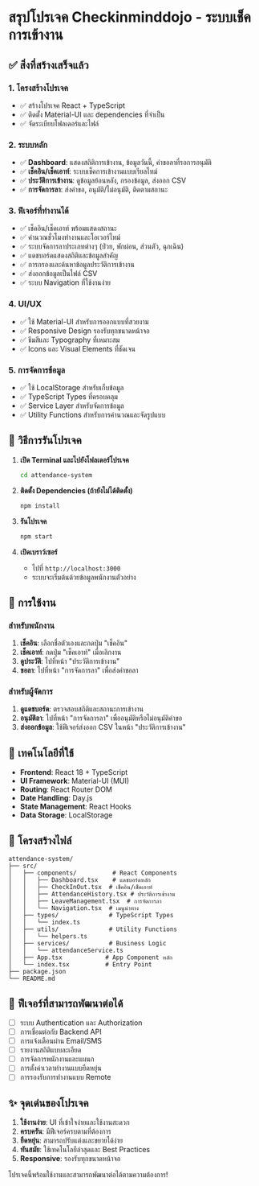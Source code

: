 # สรุปโปรเจค Checkinminddojo - ระบบเช็คการเข้างาน

## ✅ สิ่งที่สร้างเสร็จแล้ว

### 1. โครงสร้างโปรเจค
- ✅ สร้างโปรเจค React + TypeScript
- ✅ ติดตั้ง Material-UI และ dependencies ที่จำเป็น
- ✅ จัดระเบียบโฟลเดอร์และไฟล์

### 2. ระบบหลัก
- ✅ **Dashboard**: แสดงสถิติการเข้างาน, ข้อมูลวันนี้, คำขอลาที่รอการอนุมัติ
- ✅ **เช็คอิน/เช็คเอาท์**: ระบบเช็คการเข้างานแบบเรียลไทม์
- ✅ **ประวัติการเข้างาน**: ดูข้อมูลย้อนหลัง, กรองข้อมูล, ส่งออก CSV
- ✅ **การจัดการลา**: ส่งคำขอ, อนุมัติ/ไม่อนุมัติ, ติดตามสถานะ

### 3. ฟีเจอร์ที่ทำงานได้
- ✅ เช็คอิน/เช็คเอาท์ พร้อมแสดงสถานะ
- ✅ คำนวณชั่วโมงทำงานและโอเวอร์ไทม์
- ✅ ระบบจัดการลาประเภทต่างๆ (ป่วย, พักผ่อน, ส่วนตัว, ฉุกเฉิน)
- ✅ แดชบอร์ดแสดงสถิติและข้อมูลสำคัญ
- ✅ การกรองและค้นหาข้อมูลประวัติการเข้างาน
- ✅ ส่งออกข้อมูลเป็นไฟล์ CSV
- ✅ ระบบ Navigation ที่ใช้งานง่าย

### 4. UI/UX
- ✅ ใช้ Material-UI สำหรับการออกแบบที่สวยงาม
- ✅ Responsive Design รองรับทุกขนาดหน้าจอ
- ✅ ธีมสีและ Typography ที่เหมาะสม
- ✅ Icons และ Visual Elements ที่ชัดเจน

### 5. การจัดการข้อมูล
- ✅ ใช้ LocalStorage สำหรับเก็บข้อมูล
- ✅ TypeScript Types ที่ครอบคลุม
- ✅ Service Layer สำหรับจัดการข้อมูล
- ✅ Utility Functions สำหรับการคำนวณและจัดรูปแบบ

## 🚀 วิธีการรันโปรเจค

1. **เปิด Terminal และไปยังโฟลเดอร์โปรเจค**
   ```bash
   cd attendance-system
   ```

2. **ติดตั้ง Dependencies (ถ้ายังไม่ได้ติดตั้ง)**
   ```bash
   npm install
   ```

3. **รันโปรเจค**
   ```bash
   npm start
   ```

4. **เปิดเบราว์เซอร์**
   - ไปที่ `http://localhost:3000`
   - ระบบจะเริ่มต้นด้วยข้อมูลพนักงานตัวอย่าง

## 📱 การใช้งาน

### สำหรับพนักงาน
1. **เช็คอิน**: เลือกชื่อตัวเองและกดปุ่ม "เช็คอิน"
2. **เช็คเอาท์**: กดปุ่ม "เช็คเอาท์" เมื่อเลิกงาน
3. **ดูประวัติ**: ไปที่หน้า "ประวัติการเข้างาน"
4. **ขอลา**: ไปที่หน้า "การจัดการลา" เพื่อส่งคำขอลา

### สำหรับผู้จัดการ
1. **ดูแดชบอร์ด**: ตรวจสอบสถิติและสถานะการเข้างาน
2. **อนุมัติลา**: ไปที่หน้า "การจัดการลา" เพื่ออนุมัติหรือไม่อนุมัติคำขอ
3. **ส่งออกข้อมูล**: ใช้ฟีเจอร์ส่งออก CSV ในหน้า "ประวัติการเข้างาน"

## 🔧 เทคโนโลยีที่ใช้

- **Frontend**: React 18 + TypeScript
- **UI Framework**: Material-UI (MUI)
- **Routing**: React Router DOM
- **Date Handling**: Day.js
- **State Management**: React Hooks
- **Data Storage**: LocalStorage

## 📁 โครงสร้างไฟล์

```
attendance-system/
├── src/
│   ├── components/          # React Components
│   │   ├── Dashboard.tsx    # แดชบอร์ดหลัก
│   │   ├── CheckInOut.tsx  # เช็คอิน/เช็คเอาท์
│   │   ├── AttendanceHistory.tsx # ประวัติการเข้างาน
│   │   ├── LeaveManagement.tsx  # การจัดการลา
│   │   └── Navigation.tsx  # เมนูนำทาง
│   ├── types/              # TypeScript Types
│   │   └── index.ts
│   ├── utils/              # Utility Functions
│   │   └── helpers.ts
│   ├── services/           # Business Logic
│   │   └── attendanceService.ts
│   ├── App.tsx            # App Component หลัก
│   └── index.tsx          # Entry Point
├── package.json
└── README.md
```

## 🎯 ฟีเจอร์ที่สามารถพัฒนาต่อได้

- [ ] ระบบ Authentication และ Authorization
- [ ] การเชื่อมต่อกับ Backend API
- [ ] การแจ้งเตือนผ่าน Email/SMS
- [ ] รายงานสถิติแบบละเอียด
- [ ] การจัดการพนักงานและแผนก
- [ ] การตั้งค่าเวลาทำงานแบบยืดหยุ่น
- [ ] การรองรับการทำงานแบบ Remote

## ✨ จุดเด่นของโปรเจค

1. **ใช้งานง่าย**: UI ที่เข้าใจง่ายและใช้งานสะดวก
2. **ครบครัน**: มีฟีเจอร์ครบตามที่ต้องการ
3. **ยืดหยุ่น**: สามารถปรับแต่งและขยายได้ง่าย
4. **ทันสมัย**: ใช้เทคโนโลยีล่าสุดและ Best Practices
5. **Responsive**: รองรับทุกขนาดหน้าจอ

โปรเจคนี้พร้อมใช้งานและสามารถพัฒนาต่อได้ตามความต้องการ!
